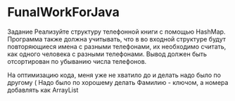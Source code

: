# FunalWorkForJava
Задание
Реализуйте структуру телефонной книги с помощью HashMap.
Программа также должна учитывать, что в во входной структуре будут повторяющиеся имена с разными телефонами, их необходимо считать, как одного человека с разными телефонами. Вывод должен быть отсортирован по убыванию числа телефонов.


На оптимизацию кода, меня уже не хватило до и делать надо было по другому (
Надо было по хорошему делать Фамилию - ключом, а номера добавлять как ArrayList
